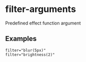 # filter-arguments

Predefined effect function argument

## Examples

```
filter="blur(5px)"
filter="brightness(2)"
```